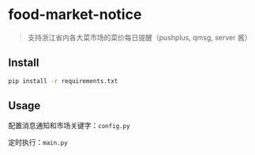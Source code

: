# food-market-notice

> 支持浙江省内各大菜市场的菜价每日提醒（pushplus, qmsg, server 酱）

## Install

```bash
pip install -r requirements.txt
```

## Usage

配置消息通知和市场关键字：`config.py`

定时执行：`main.py`
